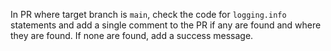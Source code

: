 In PR where target branch is `main`, check the code for `logging.info` statements and add a single comment to the PR if any are found and where they are found. If none are found, add a success message.
